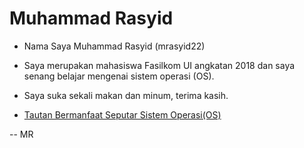 ---
---

# Muhammad Rasyid

* Nama Saya Muhammad Rasyid (mrasyid22)
* Saya merupakan mahasiswa Fasilkom UI angkatan 2018 dan saya senang belajar mengenai sistem operasi (OS).
* Saya suka sekali makan dan minum, terima kasih.

* [Tautan Bermanfaat Seputar Sistem Operasi(OS)](URLs/)

-- MR
